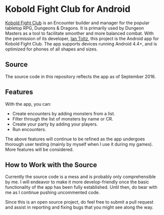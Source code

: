 # Kobold Fight Club for Android
[Kobold Fight Club](http://kobold.club) is an Encounter builder and manager for the popular tabletop RPG, Dungeons & Dragons. It is primarily used by Dungeon Masters as a tool to facilitate smoother and more balanced combat.
With the permission of its developer, [Ian Toltz](https://github.com/Asmor), this project is the Android app for Kobold Fight Club. The app supports devices running Android 4.4+, and is optimized for phones of all shapes and sizes.

## Source
The source code in this repository reflects the app as of September 2016.

## Features
With the app, you can:
* Create encounters by adding monsters from a list.
* Filter through the list of monsters by name or CR.
* Create your party by adding your players.
* Run encounters.

The above features will continue to be refined as the app undergoes thorough user testing (mainly by myself when I use it during my games). More features will be considered.

## How to Work with the Source
Currently the source code is a mess and is probably only comprehensible by me. I will endeavor to make it more develop-friendly once the basic functionality of the app has been fully established. Until then, do bear with me as I continue pushing uncommented code.

Since this is an open source project, do feel free to submit a pull request and assist in reporting and fixing bugs that you might see along the way.
